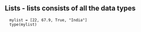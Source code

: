 ## Lists - lists consists of all the data types
      mylist = [22, 67.9, True, "India"]
      type(mylist)
